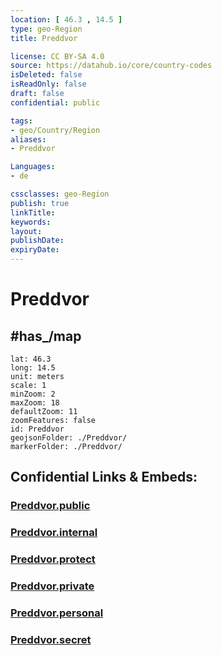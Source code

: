 ```yaml
---
location: [ 46.3 , 14.5 ] 
type: geo-Region
title: Preddvor

license: CC BY-SA 4.0
source: https://datahub.io/core/country-codes
isDeleted: false
isReadOnly: false
draft: false
confidential: public

tags:
- geo/Country/Region
aliases:
- Preddvor

Languages:
- de

cssclasses: geo-Region
publish: true
linkTitle: 
keywords: 
layout: 
publishDate: 
expiryDate: 
---
```


# Preddvor


## #has_/map 

```leaflet
lat: 46.3
long: 14.5
unit: meters
scale: 1
minZoom: 2 
maxZoom: 18
defaultZoom: 11
zoomFeatures: false 
id: Preddvor
geojsonFolder: ./Preddvor/
markerFolder: ./Preddvor/
```


## Confidential Links & Embeds: 

### [Preddvor.public](/_public/\Earth\Continent\Europe\Europe~Central\Slovenia\Regions~Slovenia\Gorenjska\counties~GorenjskaPreddvor.public.md) 

### [Preddvor.internal](/_internal/\Earth\Continent\Europe\Europe~Central\Slovenia\Regions~Slovenia\Gorenjska\counties~GorenjskaPreddvor.internal.md) 

### [Preddvor.protect](/_protect/\Earth\Continent\Europe\Europe~Central\Slovenia\Regions~Slovenia\Gorenjska\counties~GorenjskaPreddvor.protect.md) 

### [Preddvor.private](/_private/\Earth\Continent\Europe\Europe~Central\Slovenia\Regions~Slovenia\Gorenjska\counties~GorenjskaPreddvor.private.md) 

### [Preddvor.personal](/_personal/\Earth\Continent\Europe\Europe~Central\Slovenia\Regions~Slovenia\Gorenjska\counties~GorenjskaPreddvor.personal.md) 

### [Preddvor.secret](/_secret/\Earth\Continent\Europe\Europe~Central\Slovenia\Regions~Slovenia\Gorenjska\counties~GorenjskaPreddvor.secret.md)

